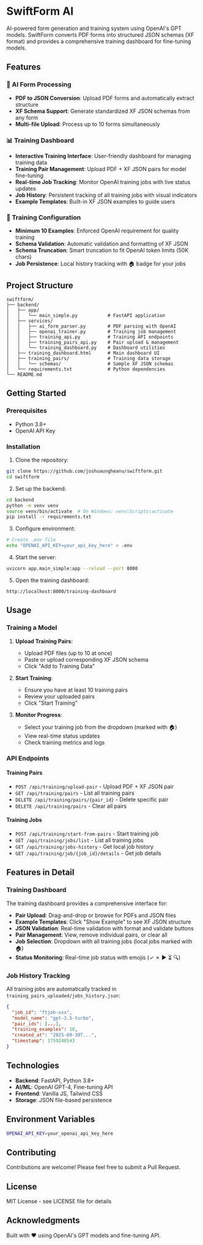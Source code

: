 # SwiftForm AI

AI-powered form generation and training system using OpenAI's GPT models. SwiftForm converts PDF forms into structured JSON schemas (XF format) and provides a comprehensive training dashboard for fine-tuning models.

## Features

### 🤖 AI Form Processing
- **PDF to JSON Conversion**: Upload PDF forms and automatically extract structure
- **XF Schema Support**: Generate standardized XF JSON schemas from any form
- **Multi-file Upload**: Process up to 10 forms simultaneously

### 📊 Training Dashboard
- **Interactive Training Interface**: User-friendly dashboard for managing training data
- **Training Pair Management**: Upload PDF + XF JSON pairs for model fine-tuning
- **Real-time Job Tracking**: Monitor OpenAI training jobs with live status updates
- **Job History**: Persistent tracking of all training jobs with visual indicators
- **Example Templates**: Built-in XF JSON examples to guide users

### 🔧 Training Configuration
- **Minimum 10 Examples**: Enforced OpenAI requirement for quality training
- **Schema Validation**: Automatic validation and formatting of XF JSON
- **Schema Truncation**: Smart truncation to fit OpenAI token limits (50K chars)
- **Job Persistence**: Local history tracking with 🏠 badge for your jobs

## Project Structure

```
swiftform/
├── backend/
│   ├── app/
│   │   └── main_simple.py           # FastAPI application
│   ├── services/
│   │   ├── ai_form_parser.py        # PDF parsing with OpenAI
│   │   ├── openai_trainer.py        # Training job management
│   │   ├── training_api.py          # Training API endpoints
│   │   ├── training_pairs_api.py    # Pair upload & management
│   │   └── training_dashboard.py    # Dashboard utilities
│   ├── training_dashboard.html      # Main dashboard UI
│   ├── training_pairs/              # Training data storage
│   │   └── schemas/                 # Sample XF JSON schemas
│   └── requirements.txt             # Python dependencies
└── README.md
```

## Getting Started

### Prerequisites
- Python 3.8+
- OpenAI API Key

### Installation

1. Clone the repository:
```bash
git clone https://github.com/joshuaungheanu/swiftform.git
cd swiftform
```

2. Set up the backend:
```bash
cd backend
python -m venv venv
source venv/bin/activate  # On Windows: venv\Scripts\activate
pip install -r requirements.txt
```

3. Configure environment:
```bash
# Create .env file
echo "OPENAI_API_KEY=your_api_key_here" > .env
```

4. Start the server:
```bash
uvicorn app.main_simple:app --reload --port 8000
```

5. Open the training dashboard:
```
http://localhost:8000/training-dashboard
```

## Usage

### Training a Model

1. **Upload Training Pairs**:
   - Upload PDF files (up to 10 at once)
   - Paste or upload corresponding XF JSON schema
   - Click "Add to Training Data"

2. **Start Training**:
   - Ensure you have at least 10 training pairs
   - Review your uploaded pairs
   - Click "Start Training"

3. **Monitor Progress**:
   - Select your training job from the dropdown (marked with 🏠)
   - View real-time status updates
   - Check training metrics and logs

### API Endpoints

#### Training Pairs
- `POST /api/training/upload-pair` - Upload PDF + XF JSON pair
- `GET /api/training/pairs` - List all training pairs
- `DELETE /api/training/pairs/{pair_id}` - Delete specific pair
- `DELETE /api/training/pairs` - Clear all pairs

#### Training Jobs
- `POST /api/training/start-from-pairs` - Start training job
- `GET /api/training/jobs/list` - List all training jobs
- `GET /api/training/jobs-history` - Get local job history
- `GET /api/training/job/{job_id}/details` - Get job details

## Features in Detail

### Training Dashboard
The training dashboard provides a comprehensive interface for:
- **Pair Upload**: Drag-and-drop or browse for PDFs and JSON files
- **Example Templates**: Click "Show Example" to see XF JSON structure
- **JSON Validation**: Real-time validation with format and validate buttons
- **Pair Management**: View, remove individual pairs, or clear all
- **Job Selection**: Dropdown with all training jobs (local jobs marked with 🏠)
- **Status Monitoring**: Real-time job status with emojis (✓ ✗ ▶ ⏳ 🔍)

### Job History Tracking
All training jobs are automatically tracked in `training_pairs_uploaded/jobs_history.json`:
```json
{
  "job_id": "ftjob-xxx",
  "model_name": "gpt-3.5-turbo",
  "pair_ids": [...],
  "training_examples": 10,
  "created_at": "2025-09-30T...",
  "timestamp": 1759248543
}
```

## Technologies

- **Backend**: FastAPI, Python 3.8+
- **AI/ML**: OpenAI GPT-4, Fine-tuning API
- **Frontend**: Vanilla JS, Tailwind CSS
- **Storage**: JSON file-based persistence

## Environment Variables

```bash
OPENAI_API_KEY=your_openai_api_key_here
```

## Contributing

Contributions are welcome! Please feel free to submit a Pull Request.

## License

MIT License - see LICENSE file for details

## Acknowledgments

Built with ❤️ using OpenAI's GPT models and fine-tuning API.
